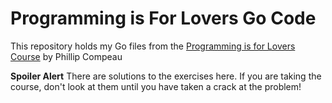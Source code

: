 # Programming is For Lovers Go Code

This repository holds my Go files from the [Programming is for Lovers Course](http://compeau.cbd.cmu.edu/online-education/programming-for-lovers-a-manifesto/) by Phillip Compeau

**Spoiler Alert** There are solutions to the exercises here. If you are taking the course, don't look at them until you have taken a crack at the problem!
